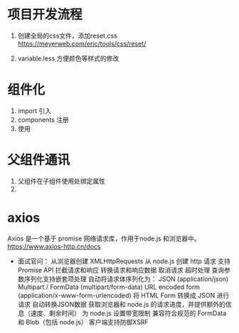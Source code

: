 # 项目开发流程
1. 创建全局的css文件，添加reset.css
https://meyerweb.com/eric/tools/css/reset/

2. variable.less
方便颜色等样式的修改

# 组件化
1. import 引入
2. components 注册
3. 使用

# 父组件通讯
1. 父组件在子组件使用处绑定属性
2.

# axios
Axios 是一个基于 promise 网络请求库，作用于node.js 和浏览器中。
https://www.axios-http.cn/docs
- 面试官问：
从浏览器创建 XMLHttpRequests
从 node.js 创建 http 请求
支持 Promise API
拦截请求和响应
转换请求和响应数据
取消请求
超时处理
查询参数序列化支持嵌套项处理
自动将请求体序列化为：
JSON (application/json)
Multipart / FormData (multipart/form-data)
URL encoded form (application/x-www-form-urlencoded)
将 HTML Form 转换成 JSON 进行请求
自动转换JSON数据
获取浏览器和 node.js 的请求进度，并提供额外的信息（速度、剩余时间）
为 node.js 设置带宽限制
兼容符合规范的 FormData 和 Blob（包括 node.js）
客户端支持防御XSRF